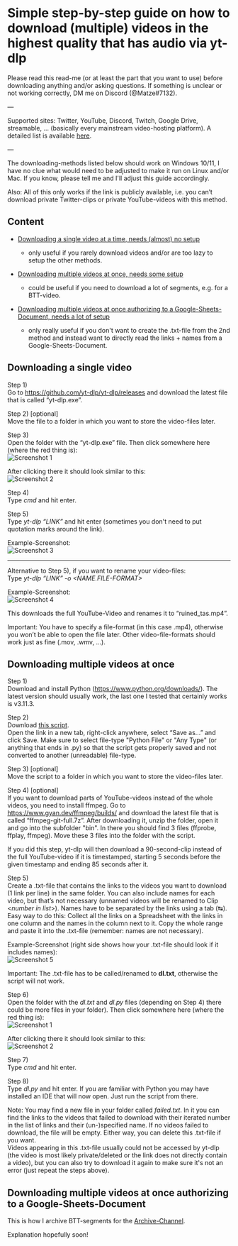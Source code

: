 # Simple step-by-step guide on how to download (multiple) videos in the highest quality that has audio via yt-dlp

Please read this read-me (or at least the part that you want to use) before downloading anything and/or asking questions.
If something is unclear or not working correctly, DM me on Discord (@Matze#7132).

—

Supported sites: Twitter, YouTube, Discord, Twitch, Google Drive, streamable, ... (basically every mainstream video-hosting platform). A detailed list is available [here](https://github.com/yt-dlp/yt-dlp/blob/master/supportedsites.md).

—

The downloading-methods listed below should work on Windows 10/11, I have no clue what would need to be adjusted to make it run on Linux and/or Mac. If you know, please tell me and I'll adjust this guide accordingly.

Also: All of this only works if the link is publicly available, i.e. you can’t download private Twitter-clips or private YouTube-videos with this method.

## Content

- [Downloading a single video at a time, needs (almost) no setup](https://github.com/bttarchive/download-segments#downloading-a-single-video)
  - only useful if you rarely download videos and/or are too lazy to setup the other methods.

- [Downloading multiple videos at once, needs some setup](https://github.com/bttarchive/download-segments#downloading-multiple-videos-at-once)
  - could be useful if you need to download a lot of segments, e.g. for a BTT-video.

- [Downloading multiple videos at once authorizing to a Google-Sheets-Document, needs a lot of setup](https://github.com/bttarchive/download-segments#downloading-multiple-videos-at-once-authorizing-to-a-google-sheets-document)
  - only really useful if you don't want to create the .txt-file from the 2nd method and instead want to directly read the links + names from a Google-Sheets-Document.

## Downloading a single video

Step 1)\
Go to https://github.com/yt-dlp/yt-dlp/releases and download the latest file that is called “yt-dlp.exe”.

Step 2) [optional]\
Move the file to a folder in which you want to store the video-files later.

Step 3)\
Open the folder with the “yt-dlp.exe” file. Then click somewhere here (where the red thing is):\
![Screenshot 1](https://i.imgur.com/gGYrlBH.png)

After clicking there it should look similar to this:\
![Screenshot 2](https://i.imgur.com/Qczpa7F.png)

Step 4)\
Type *cmd* and hit enter.

Step 5)\
Type *yt-dlp “LINK”* and hit enter (sometimes you don't need to put quotation marks around the link).

Example-Screenshot:\
![Screenshot 3](https://i.imgur.com/poCle5k.png)

---

Alternative to Step 5), if you want to rename your video-files:\
Type *yt-dlp “LINK” -o <NAME.FILE-FORMAT>*

Example-Screenshot:\
![Screenshot 4](https://i.imgur.com/OjtUaSS.png)

This downloads the full YouTube-Video and renames it to “ruined_tas.mp4”.

Important: You have to specify a file-format (in this case .mp4), otherwise you won’t be able to open the file later. Other video-file-formats should work just as fine (.mov, .wmv, …).

## Downloading multiple videos at once

Step 1)\
Download and install Python (https://www.python.org/downloads/). The latest version should usually work, the last one I tested that certainly works is v3.11.3.

Step 2)\
Download [this script](https://raw.githubusercontent.com/bttarchive/download-segments/main/dl.py).\
Open the link in a new tab, right-click anywhere, select “Save as…” and click Save. Make sure to select file-type "Python File" or "Any Type" (or anything that ends in .py) so that the script gets properly saved and not converted to another (unreadable) file-type.

Step 3) [optional]\
Move the script to a folder in which you want to store the video-files later.

Step 4) [optional]\
If you want to download parts of YouTube-videos instead of the whole videos, you need to install ffmpeg. Go to https://www.gyan.dev/ffmpeg/builds/ and download the latest file that is called “ffmpeg-git-full.7z”. After downloading it, unzip the folder, open it and go into the subfolder "bin". In there you should find 3 files (ffprobe, ffplay, ffmpeg). Move these 3 files into the folder with the script.

If you did this step, yt-dlp will then download a 90-second-clip instead of the full YouTube-video if it is timestamped, starting 5 seconds before the given timestamp and ending 85 seconds after it.

Step 5)\
Create a .txt-file that contains the links to the videos you want to download (1 link per line) in the same folder. You can also include names for each video, but that’s not necessary (unnamed videos will be renamed to Clip <*number in list*>). Names have to be separated by the links using a tab (↹).\
Easy way to do this: Collect all the links on a Spreadsheet with the links in one column and the names in the column next to it. Copy the whole range and paste it into the .txt-file (remember: names are not necessary).

Example-Screenshot (right side shows how your .txt-file should look if it includes names):\
![Screenshot 5](https://i.imgur.com/qJvHc1w.png)

Important: The .txt-file has to be called/renamed to **dl.txt**, otherwise the script will not work.

Step 6)\
Open the folder with the *dl.txt* and *dl.py* files (depending on Step 4) there could be more files in your folder). Then click somewhere here (where the red thing is):\
![Screenshot 1](https://i.imgur.com/gGYrlBH.png)

After clicking there it should look similar to this:\
![Screenshot 2](https://i.imgur.com/Qczpa7F.png)

Step 7)\
Type *cmd* and hit enter.

Step 8)\
Type *dl.py* and hit enter. If you are familiar with Python you may have installed an IDE that will now open. Just run the script from there.

Note: You may find a new file in your folder called *failed.txt*. In it you can find the links to the videos that failed to download with their iterated number in the list of links and their (un-)specified name. If no videos failed to download, the file will be empty. Either way, you can delete this .txt-file if you want.\
Videos appearing in this .txt-file usually could not be accessed by yt-dlp (the video is most likely private/deleted or the link does not directly contain a video), but you can also try to download it again to make sure it's not an error (just repeat the steps above).

## Downloading multiple videos at once authorizing to a Google-Sheets-Document

This is how I archive BTT-segments for the [Archive-Channel](https://www.youtube.com/@bttarchive).

Explanation hopefully soon!
